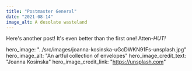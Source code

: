 ```yaml
---
title: "Postmaster General"
date: "2021-08-14"
image_alt: A desolate wasteland
---
```

Here's another post! It's even better than the first one! Atten-*HUT!*

hero_image: "../src/images/joanna-kosinska-uGcDWKN91Fs-unsplash.jpg"
hero_image_alt: "An artful collection of envelopes"
hero_image_credit_text: "Joanna Kosinska"
hero_image_credit_link: "https://unsplash.com"
